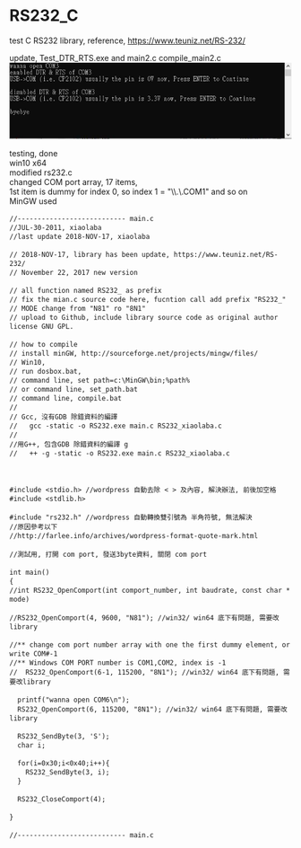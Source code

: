# RS232_C
test C RS232 library, reference, https://www.teuniz.net/RS-232/  


update, Test_DTR_RTS.exe and main2.c compile_main2.c
![Test_DTR_RTS.JPG](Test_DTR_RTS.JPG)  


testing, done  
win10 x64  
modified rs232.c  
changed COM port array, 17 items,   
1st item is dummy for index 0, so index 1 = "\\\\.\\.COM1" and so on  
MinGW used  


~~~
//--------------------------- main.c
//JUL-30-2011, xiaolaba
//last update 2018-NOV-17, xiaolaba

// 2018-NOV-17, library has been update, https://www.teuniz.net/RS-232/
// November 22, 2017 new version

// all function named RS232_ as prefix
// fix the mian.c source code here, fucntion call add prefix "RS232_"
// MODE change from "N81" ro "8N1" 
// upload to Github, include library source code as original author license GNU GPL.

// how to compile
// install minGW, http://sourceforge.net/projects/mingw/files/
// Win10,
// run dosbox.bat,
// command line, set path=c:\MinGW\bin;%path%
// or command line, set_path.bat
// command line, compile.bat
// 
// Gcc, 沒有GDB 除錯資料的編譯 
//   gcc -static -o RS232.exe main.c RS232_xiaolaba.c
// 
//用G++, 包含GDB 除錯資料的編譯 g
//   ++ -g -static -o RS232.exe main.c RS232_xiaolaba.c


 
#include <stdio.h> //wordpress 自動去除 < > 及內容, 解決辦法, 前後加空格
#include <stdlib.h>
 
#include "rs232.h" //wordpress 自動轉換雙引號為 半角符號, 無法解決
//原因參考以下
//http://farlee.info/archives/wordpress-format-quote-mark.html
 
//測試用, 打開 com port, 發送3byte資料, 關閉 com port
 
int main()
{
//int RS232_OpenComport(int comport_number, int baudrate, const char * mode)

//RS232_OpenComport(4, 9600, "N81"); //win32/ win64 底下有問題, 需要改library

//** change com port number array with one the first dummy element, or write COM#-1
//** Windows COM PORT number is COM1,COM2, index is -1
//  RS232_OpenComport(6-1, 115200, "8N1"); //win32/ win64 底下有問題, 需要改library

  printf("wanna open COM6\n");
  RS232_OpenComport(6, 115200, "8N1"); //win32/ win64 底下有問題, 需要改library

  RS232_SendByte(3, 'S');
  char i;
 
  for(i=0x30;i<0x40;i++){
    RS232_SendByte(3, i);
  }
 
  RS232_CloseComport(4);

}
 
//--------------------------- main.c
~~~
